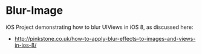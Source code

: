 # Blur-Image

iOS Project demonstrating how to blur UIViews in iOS 8, as discussed here:
- http://pinkstone.co.uk/how-to-apply-blur-effects-to-images-and-views-in-ios-8/
